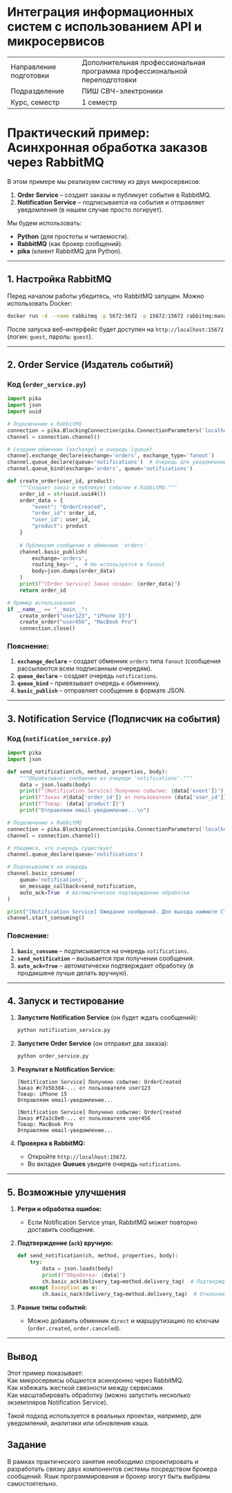 # Интеграция информационных систем с использованием API и микросервисов
|||
|---|---|
|Направление подготовки|Дополнительная профессиональная программа профессиональной переподготовки|
|Подразделение|ПИШ СВЧ-электроники|
|Курс, семестр|1 семестр|

# **Практический пример: Асинхронная обработка заказов через RabbitMQ**  

В этом примере мы реализуем систему из двух микросервисов:  
1. **Order Service** – создает заказы и публикует события в RabbitMQ.  
2. **Notification Service** – подписывается на события и отправляет уведомления (в нашем случае просто логирует).  

Мы будем использовать:  
- **Python** (для простоты и читаемости).  
- **RabbitMQ** (как брокер сообщений).  
- **pika** (клиент RabbitMQ для Python).  

---

## **1. Настройка RabbitMQ**  
Перед началом работы убедитесь, что RabbitMQ запущен. Можно использовать Docker:  
```bash
docker run -d --name rabbitmq -p 5672:5672 -p 15672:15672 rabbitmq:management
```  
После запуска веб-интерфейс будет доступен на `http://localhost:15672` (логин: `guest`, пароль: `guest`).  

---

## **2. Order Service (Издатель событий)**  

### **Код (`order_service.py`)**  
```python
import pika
import json
import uuid

# Подключение к RabbitMQ
connection = pika.BlockingConnection(pika.ConnectionParameters('localhost'))
channel = connection.channel()

# Создаем обменник (exchange) и очередь (queue)
channel.exchange_declare(exchange='orders', exchange_type='fanout')
channel.queue_declare(queue='notifications')  # Очередь для уведомлений
channel.queue_bind(exchange='orders', queue='notifications')

def create_order(user_id, product):
    """Создает заказ и публикует событие в RabbitMQ."""
    order_id = str(uuid.uuid4())
    order_data = {
        "event": "OrderCreated",
        "order_id": order_id,
        "user_id": user_id,
        "product": product
    }
    
    # Публикуем сообщение в обменник 'orders'
    channel.basic_publish(
        exchange='orders',
        routing_key='',  # Не используется в fanout
        body=json.dumps(order_data)
    )
    print(f"[Order Service] Заказ создан: {order_data}")
    return order_id

# Пример использования
if __name__ == "__main__":
    create_order("user123", "iPhone 15")
    create_order("user456", "MacBook Pro")
    connection.close()
```

### **Пояснение:**  
1. **`exchange_declare`** – создает обменник `orders` типа `fanout` (сообщения рассылаются всем подписанным очередям).  
2. **`queue_declare`** – создает очередь `notifications`.  
3. **`queue_bind`** – привязывает очередь к обменнику.  
4. **`basic_publish`** – отправляет сообщение в формате JSON.  

---

## **3. Notification Service (Подписчик на события)**  

### **Код (`notification_service.py`)**  
```python
import pika
import json

def send_notification(ch, method, properties, body):
    """Обрабатывает сообщения из очереди 'notifications'."""
    data = json.loads(body)
    print(f"[Notification Service] Получено событие: {data['event']}")
    print(f"Заказ #{data['order_id']} от пользователя {data['user_id']}")
    print(f"Товар: {data['product']}")
    print("Отправляем email-уведомление...\n")

# Подключение к RabbitMQ
connection = pika.BlockingConnection(pika.ConnectionParameters('localhost'))
channel = connection.channel()

# Убедимся, что очередь существует
channel.queue_declare(queue='notifications')

# Подписываемся на очередь
channel.basic_consume(
    queue='notifications',
    on_message_callback=send_notification,
    auto_ack=True  # Автоматическое подтверждение обработки
)

print("[Notification Service] Ожидание сообщений. Для выхода нажмите CTRL+C")
channel.start_consuming()
```

### **Пояснение:**  
1. **`basic_consume`** – подписывается на очередь `notifications`.  
2. **`send_notification`** – вызывается при получении сообщения.  
3. **`auto_ack=True`** – автоматически подтверждает обработку (в продакшене лучше делать вручную).  

---

## **4. Запуск и тестирование**  

1. **Запустите Notification Service** (он будет ждать сообщений):  
   ```bash
   python notification_service.py
   ```  

2. **Запустите Order Service** (он отправит два заказа):  
   ```bash
   python order_service.py
   ```  

3. **Результат в Notification Service:**  
   ```
   [Notification Service] Получено событие: OrderCreated  
   Заказ #c7e5b3d4-... от пользователя user123  
   Товар: iPhone 15  
   Отправляем email-уведомление...  

   [Notification Service] Получено событие: OrderCreated  
   Заказ #f2a1c8e0-... от пользователя user456  
   Товар: MacBook Pro  
   Отправляем email-уведомление...  
   ```  

4. **Проверка в RabbitMQ:**  
   - Откройте `http://localhost:15672`.  
   - Во вкладке **Queues** увидите очередь `notifications`.  

---

## **5. Возможные улучшения**  

1. **Ретри и обработка ошибок:**  
   - Если Notification Service упал, RabbitMQ может повторно доставить сообщение.  

2. **Подтверждение (`ack`) вручную:**  
   ```python
   def send_notification(ch, method, properties, body):
       try:
           data = json.loads(body)
           print(f"Обработка: {data}")
           ch.basic_ack(delivery_tag=method.delivery_tag)  # Подтверждаем обработку
       except Exception as e:
           ch.basic_nack(delivery_tag=method.delivery_tag)  # Отклоняем сообщение
   ```  

3. **Разные типы событий:**  
   - Можно добавить обменник `direct` и маршрутизацию по ключам (`order.created`, `order.canceled`).  

---

## **Вывод**  
Этот пример показывает:  
Как микросервисы общаются асинхронно через RabbitMQ.  
Как избежать жесткой связности между сервисами.  
Как масштабировать обработку (можно запустить несколько экземпляров Notification Service).  

Такой подход используется в реальных проектах, например, для уведомлений, аналитики или обновления кэша.

## Задание

В рамках практического занятия необходимо спроектировать и разработать связку двух компонентов системы посредством брокера сообщений. Язык программирования и брокер могут быть выбраны самостоятельно.
